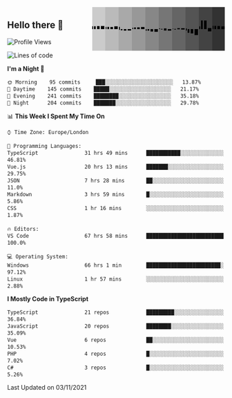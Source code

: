 <img width="307" align="right" src="https://raw.githubusercontent.com/SubZtep/SubZtep/master/assets/eq1.gif"/>

## Hello there 👋

<!--START_SECTION:waka-->
![Profile Views](http://img.shields.io/badge/Profile%20Views-22-blue)

![Lines of code](https://img.shields.io/badge/From%20Hello%20World%20I%27ve%20Written-1.5%20million%20lines%20of%20code-blue)

**I'm a Night 🦉** 

```text
🌞 Morning    95 commits     ███░░░░░░░░░░░░░░░░░░░░░░   13.87% 
🌆 Daytime    145 commits    █████░░░░░░░░░░░░░░░░░░░░   21.17% 
🌃 Evening    241 commits    ████████░░░░░░░░░░░░░░░░░   35.18% 
🌙 Night      204 commits    ███████░░░░░░░░░░░░░░░░░░   29.78%

```


📊 **This Week I Spent My Time On** 

```text
⌚︎ Time Zone: Europe/London

💬 Programming Languages: 
TypeScript               31 hrs 49 mins      ███████████░░░░░░░░░░░░░░   46.81% 
Vue.js                   20 hrs 13 mins      ███████░░░░░░░░░░░░░░░░░░   29.75% 
JSON                     7 hrs 28 mins       ██░░░░░░░░░░░░░░░░░░░░░░░   11.0% 
Markdown                 3 hrs 59 mins       █░░░░░░░░░░░░░░░░░░░░░░░░   5.86% 
CSS                      1 hr 16 mins        ░░░░░░░░░░░░░░░░░░░░░░░░░   1.87%

🔥 Editors: 
VS Code                  67 hrs 58 mins      █████████████████████████   100.0%

💻 Operating System: 
Windows                  66 hrs 1 min        ████████████████████████░   97.12% 
Linux                    1 hr 57 mins        ░░░░░░░░░░░░░░░░░░░░░░░░░   2.88%

```

**I Mostly Code in TypeScript** 

```text
TypeScript               21 repos            █████████░░░░░░░░░░░░░░░░   36.84% 
JavaScript               20 repos            ████████░░░░░░░░░░░░░░░░░   35.09% 
Vue                      6 repos             ██░░░░░░░░░░░░░░░░░░░░░░░   10.53% 
PHP                      4 repos             █░░░░░░░░░░░░░░░░░░░░░░░░   7.02% 
C#                       3 repos             █░░░░░░░░░░░░░░░░░░░░░░░░   5.26%

```



 Last Updated on 03/11/2021
<!--END_SECTION:waka-->
